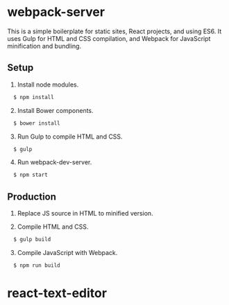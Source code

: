 # webpack-server

This is a simple boilerplate for static sites, React projects, and using ES6.  It uses Gulp for HTML and CSS compilation, and Webpack for JavaScript minification and bundling.

## Setup

1. Install node modules.
  ```js
    $ npm install
  ```
  
2. Install Bower components.
  ```js
    $ bower install
  ```
  
3. Run Gulp to compile HTML and CSS.
  ```js
    $ gulp
  ```
  
4. Run webpack-dev-server.
  ```js
    $ npm start
  ```

## Production

1. Replace JS source in HTML to minified version.

2. Compile HTML and CSS.
  ```js
    $ gulp build
  ```

3. Compile JavaScript with Webpack.
  ```js
    $ npm run build
  ```
# react-text-editor
